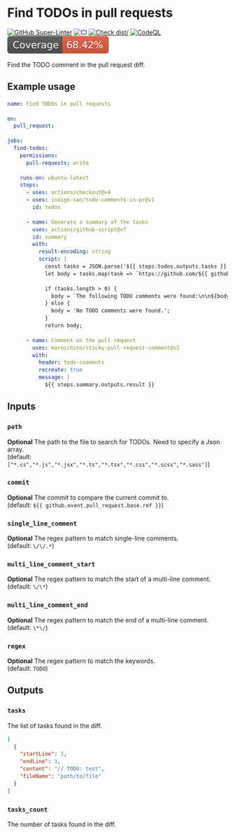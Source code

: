 # Find TODOs in pull requests

[![GitHub Super-Linter](https://github.com/indigo-san/todo-comments-in-pr/actions/workflows/linter.yml/badge.svg)](https://github.com/super-linter/super-linter)
![CI](https://github.com/indigo-san/todo-comments-in-pr/actions/workflows/ci.yml/badge.svg)
[![Check dist/](https://github.com/indigo-san/todo-comments-in-pr/actions/workflows/check-dist.yml/badge.svg)](https://github.com/indigo-san/todo-comments-in-pr/actions/workflows/check-dist.yml)
[![CodeQL](https://github.com/indigo-san/todo-comments-in-pr/actions/workflows/codeql-analysis.yml/badge.svg)](https://github.com/indigo-san/todo-comments-in-pr/actions/workflows/codeql-analysis.yml)
[![Coverage](./badges/coverage.svg)](./badges/coverage.svg)

Find the TODO comment in the pull request diff.

## Example usage

```yaml
name: Find TODOs in pull requests

on:
  pull_request:

jobs:
  find-todos:
    permissions:
      pull-requests: write

    runs-on: ubuntu-latest
    steps:
      - uses: actions/checkout@v4
      - uses: indigo-san/todo-comments-in-pr@v1
        id: todos

      - name: Generate a summary of the tasks
        uses: actions/github-script@v7
        id: summary
        with:
          result-encoding: string
          script: |
            const tasks = JSON.parse('${{ steps.todos.outputs.tasks }}');
            let body = tasks.map(task => `https://github.com/${{ github.repository }}/blob/${{ github.sha }}/${item.fileName}#L${item.startLine}-L${item.endLine}`).join('\n');

            if (tasks.length > 0) {
              body = `The following TODO comments were found:\n\n${body}`;
            } else {
              body = 'No TODO comments were found.';
            }
            return body;

      - name: Comment on the pull request
        uses: marocchino/sticky-pull-request-comment@v2
        with:
          header: todo-cooments
          recreate: true
          message: |
            ${{ steps.summary.outputs.result }}
```

## Inputs

### `path`

**Optional** The path to the file to search for TODOs. Need to specify a Json
array.  
(default: `["*.cs","*.js","*.jsx","*.ts","*.tsx","*.css","*.scss","*.sass"]`)

### `commit`

**Optional** The commit to compare the current commit to.  
(default: `${{ github.event.pull_request.base.ref }}`)

### `single_line_comment`

**Optional** The regex pattern to match single-line comments.  
(default: `\/\/.*`)

### `multi_line_comment_start`

**Optional** The regex pattern to match the start of a multi-line comment.  
(default: `\/\*`)

### `multi_line_comment_end`

**Optional** The regex pattern to match the end of a multi-line comment.  
(default: `\*\/`)

### `regex`

**Optional** The regex pattern to match the keywords.  
(default: `TODO`)

## Outputs

### `tasks`

The list of tasks found in the diff.

```json
[
  {
    "startLine": 1,
    "endLine": 1,
    "content": "// TODO: test",
    "fileName": "path/to/file"
  }
]
```

### `tasks_count`

The number of tasks found in the diff.
